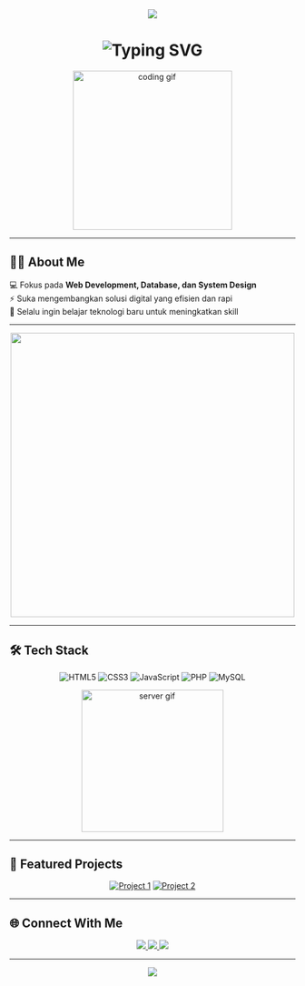 <!-- HEADER -->
<div align="center">

<img src="https://capsule-render.vercel.app/api?type=waving&color=ff0000:800080&height=220&section=header"/>

<h1>
  <img src="https://readme-typing-svg.demolab.com?font=Fira+Code&weight=600&size=32&duration=2800&pause=2000&color=FF0000&center=true&vCenter=true&width=600&lines=Hi+I'm+Christofio+Adeputra+Komar;Web+Developer+%26+Database+Engineer;Always+Learning+New+Things!" alt="Typing SVG" />
</h1>

<!-- Animated Coding GIF -->
<img src="https://media.giphy.com/media/qgQUggAC3Pfv687qPC/giphy.gif" width="280" alt="coding gif"/>

</div>

---

## 👨‍💻 About Me  

💻 Fokus pada **Web Development, Database, dan System Design**  
⚡ Suka mengembangkan solusi digital yang efisien dan rapi  
🚀 Selalu ingin belajar teknologi baru untuk meningkatkan skill  

---

<div align="center">
<img src="https://user-images.githubusercontent.com/74038190/212284100-561aa473-3905-4a80-b561-0d28506553ee.gif" width="500"/>
</div>

---

## 🛠️ Tech Stack  

<div align="center">

![HTML5](https://img.shields.io/badge/HTML5-E34F26?style=for-the-badge&logo=html5&logoColor=white)
![CSS3](https://img.shields.io/badge/CSS3-1572B6?style=for-the-badge&logo=css3&logoColor=white)
![JavaScript](https://img.shields.io/badge/JavaScript-F7DF1E?style=for-the-badge&logo=javascript&logoColor=black)
![PHP](https://img.shields.io/badge/PHP-777BB4?style=for-the-badge&logo=php&logoColor=white)
![MySQL](https://img.shields.io/badge/MySQL-4479A1?style=for-the-badge&logo=mysql&logoColor=white)

<img src="https://media.giphy.com/media/SWoSkN6DxTszqIKEqv/giphy.gif" width="250" alt="server gif"/>

</div>

---

## 💼 Featured Projects  

<div align="center">

[![Project 1](https://github-readme-stats.vercel.app/api/pin/?username=christofiokomar7&repo=logbook-system&theme=radical&hide_border=true)](https://github.com/christofiokomar7/logbook-system)
[![Project 2](https://github-readme-stats.vercel.app/api/pin/?username=christofiokomar7&repo=employee-dashboard&theme=radical&hide_border=true)](https://github.com/christofiokomar7/employee-dashboard)

</div>

---

## 🌐 Connect With Me  

<div align="center">

<a href="https://github.com/christofiokomar7" target="_blank">
  <img src="https://img.shields.io/badge/GitHub-CHRISTOFIOKOMAR7-181717?style=for-the-badge&logo=github&logoColor=white"/>
</a>

<a href="mailto:christofiokomar7@gmail.com" target="_blank">
  <img src="https://img.shields.io/badge/Gmail-christofiokomar7%40gmail.com-EA4335?style=for-the-badge&logo=gmail&logoColor=white"/>
</a>

<a href="https://linkedin.com/in/christofio-adeputra-komar" target="_blank">
  <img src="https://img.shields.io/badge/LinkedIn-Christofio%20Adeputra%20Komar-0A66C2?style=for-the-badge&logo=linkedin&logoColor=white"/>
</a>

</div>

---

<!-- FOOTER -->
<div align="center">

<img src="https://capsule-render.vercel.app/api?type=waving&color=800080:ff0000&height=120&section=footer"/>

</div>
